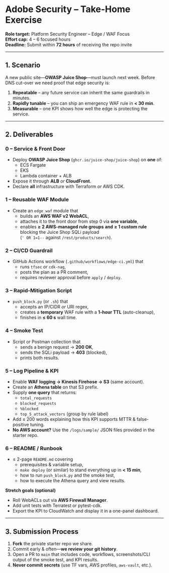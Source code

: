 # Adobe Security – Take-Home Exercise  
**Role target:** Platform Security Engineer – Edge / WAF Focus  
**Effort cap:** 4 – 6 focused hours  
**Deadline:** Submit within **72 hours** of receiving the repo invite  

---

## 1. Scenario
A new public site—**OWASP Juice Shop**—must launch next week. Before DNS cut-over we need proof that edge security is:

1. **Repeatable** – any future service can inherit the same guardrails in minutes.  
2. **Rapidly tunable** – you can ship an emergency WAF rule in **\< 30 min**.  
3. **Measurable** – one KPI shows how well the edge is protecting the service.

---

## 2. Deliverables

### 0 – Service & Front Door  
* Deploy **OWASP Juice Shop** (`ghcr.io/juice-shop/juice-shop`) on **one** of:  
  * ECS Fargate  
  * EKS  
  * Lambda container + ALB  
* Expose it through **ALB** *or* **CloudFront**.  
* Declare **all** infrastructure with Terraform *or* AWS CDK.

### 1 – Reusable WAF Module  
* Create an `edge_waf` module that  
  * builds an **AWS WAF v2 WebACL**,  
  * attaches it to the front door from step 0 via **one variable**,  
  * enables **≥ 2 AWS-managed rule groups** **and** **≥ 1 custom rule** blocking the Juice Shop SQLi payload  
    (`' OR 1=1--` against `/rest/products/search`).

### 2 – CI/CD Guardrail  
* GitHub Actions workflow (`.github/workflows/edge-ci.yml`) that  
  * runs `tfsec` *or* `cdk-nag`,  
  * posts the plan as a PR comment,  
  * requires reviewer approval before `apply` / `deploy`.

### 3 – Rapid-Mitigation Script  
* `push_block.py` (or `.sh`) that  
  * accepts an IP/CIDR *or* URI regex,  
  * creates a **temporary** WAF rule with a **1-hour TTL** (auto-cleanup),  
  * finishes in **≤ 60 s** wall time.

### 4 – Smoke Test  
* Script or Postman collection that  
  * sends a benign request → **200 OK**,  
  * sends the SQLi payload → **403** (blocked),  
  * prints both results.

### 5 – Log Pipeline & KPI  
* Enable **WAF logging → Kinesis Firehose → S3** (same account).  
* Create an **Athena table** on that S3 prefix.  
* Supply **one query** that returns:  
  * `total_requests`  
  * `blocked_requests`  
  * `%blocked`  
  * `top_5_attack_vectors` (group by rule label)  
* Add ≤ 200 words explaining how this KPI supports MTTR & false-positive tuning.  
* **No AWS account?** Use the `/logs/sample/` JSON files provided in the starter repo.

### 6 – README / Runbook  
* ≤ 2-page `README.md` covering  
  * prerequisites & variable setup,  
  * `make deploy` (or similar) to stand everything up in **< 15 min**,  
  * how to run `push_block.py` and the smoke test,  
  * how to execute the Athena query and view results.

**Stretch goals (optional)**  
* Roll WebACLs out via **AWS Firewall Manager**.  
* Add unit tests with Terratest or pytest-cdk.  
* Export the KPI to CloudWatch and display it in a one-panel dashboard.

---

## 3. Submission Process
1. **Fork** the private starter repo we share.  
2. Commit early & often—**we review your git history**.  
3. Open a PR to `main` that includes code, workflows, screenshots/CLI output of the smoke test, and KPI results.  
4. **Never commit secrets** (use TF vars, AWS profiles, `aws-vault`, etc.).
